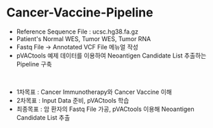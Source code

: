 # Cancer-Vaccine-Pipeline

* Reference Sequence File : ucsc.hg38.fa.gz
* Patient's Normal WES, Tumor WES, Tumor RNA
* Fastq File -> Annotated VCF File 메뉴얼 작성
* pVACtools 예제 데이터를 이용하여 Neoantigen Candidate List 추출하는 Pipeline 구축
<br/>

* 1차목표 : Cancer Immunotherapy와 Cancer Vaccine 이해
* 2차목표 : Input Data 준비, pVACtools 학습
* 최종목표 : 암 환자의 Fastq File 가공, pVACtools 이용해 Neoantigen Candidate List 추출
